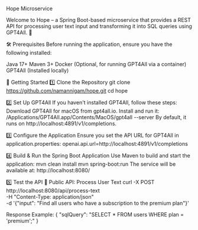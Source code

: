 Hope Microservice

Welcome to Hope – a Spring Boot-based microservice that provides a REST API for processing user text input and transforming it into SQL queries using GPT4All. 🚀

🛠 Prerequisites
Before running the application, ensure you have the following installed:

Java 17+
Maven 3+
Docker (Optional, for running GPT4All via a container)
GPT4All (Installed locally)

🚀 Getting Started
1️⃣ Clone the Repository
git clone https://github.com/namannigam/hope.git
cd hope

2️⃣ Set Up GPT4All
If you haven't installed GPT4All, follow these steps:
Download GPT4All for macOS from gpt4all.io.
Install and run it:
/Applications/GPT4All.app/Contents/MacOS/gpt4all --server
By default, it runs on http://localhost:4891/v1/completions.

3️⃣ Configure the Application
Ensure you set the API URL for GPT4All in application.properties:
openai.api.url=http://localhost:4891/v1/completions

4️⃣ Build & Run the Spring Boot Application
Use Maven to build and start the application:
mvn clean install
mvn spring-boot:run
The service will be available at: http://localhost:8080/

5️⃣ Test the API
📌 Public API: Process User Text
curl -X POST http://localhost:8080/api/process-text \
-H "Content-Type: application/json" \
-d '{"input": "Find all users who have a subscription to the premium plan"}'

Response Example:
{
"sqlQuery": "SELECT * FROM users WHERE plan = 'premium';"
}
